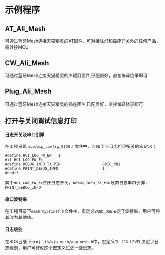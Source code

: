 # 示例程序

## AT_Ali_Mesh
可通过蓝牙Mesh连接天猫精灵的AT固件，可对接除灯和插座开关外的任何产品，需外接MCU

## CW_Ali_Mesh
可通过蓝牙Mesh连接天猫精灵的冷暖灯固件,已配置好，直接编译烧录即可

## Plug_Ali_Mesh
可通过蓝牙Mesh连接天猫精灵的插座固件,已配置好，直接编译烧录即可

## 打开与关闭调试信息打印

#### 日志开关及串口引脚

在工程目录 ```app/app_config_8258.h```文件中，有如下与日志打印相关的宏定义：

    #define HCI_LOG_FW_EN   1
    #if HCI_LOG_FW_EN
    #define DEBUG_INFO_TX_PIN           		GPIO_PB1
    #define PRINT_DEBUG_INFO                    1
    #endif

其中```HCI_LOG_FW_EN```控住日志开关，```DEBUG_INFO_TX_PIN```设置日志串口引脚，```PRINT_DEBUG_INFO```

#### 串口波特率

在工程目录下```mesh/myprintf.h```文件中，宏定义```BAUD_USE```决定了波特率，用户可将其改为其他值。

#### 日志级别

在SDK目录下```proj_lib/sig_mesh/app_mesh.h```中，宏定义```TL_LOG_LEVEL```决定了日志级别，用户可修改这个宏定义过滤一些日志。

